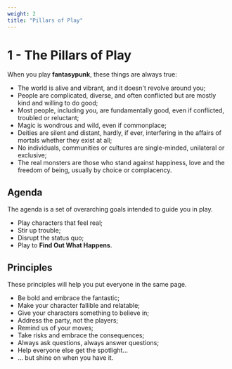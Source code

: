 ```yaml
---
weight: 2
title: "Pillars of Play"
---
```


# 1 - The Pillars of Play

When you play **fantasypunk**, these things are always true:

- The world is alive and vibrant, and it doesn't revolve around you;
- People are complicated, diverse, and often conflicted but are mostly kind and willing to do good;
- Most people, including you, are fundamentally good, even if conflicted, troubled or reluctant;
- Magic is wondrous and wild, even if commonplace;
- Deities are silent and distant, hardly, if ever, interfering in the affairs of mortals whether they exist at all;
- No individuals, communities or cultures are single-minded, unilateral or exclusive;
- The real monsters are those who stand against happiness, love and the freedom of being, usually by choice or complacency.

## Agenda

The agenda is a set of overarching goals intended to guide you in play.

- Play characters that feel real;
- Stir up trouble;
- Disrupt the status quo;
- Play to **Find Out What Happens**.

## Principles

These principles will help you put everyone in the same page.

- Be bold and embrace the fantastic;
- Make your character fallible and relatable;
- Give your characters something to believe in;
- Address the party, not the players;
- Remind us of your moves;
- Take risks and embrace the consequences;
- Always ask questions, always answer questions;
- Help everyone else get the spotlight...
- ... but shine on when you have it.